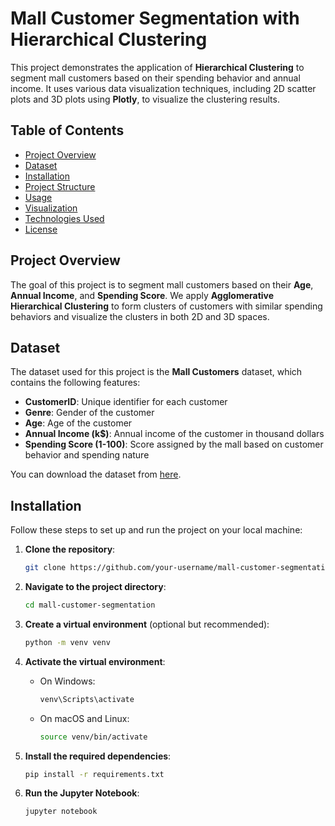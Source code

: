 # Mall Customer Segmentation with Hierarchical Clustering

This project demonstrates the application of **Hierarchical Clustering** to segment mall customers based on their spending behavior and annual income. It uses various data visualization techniques, including 2D scatter plots and 3D plots using **Plotly**, to visualize the clustering results.

## Table of Contents

- [Project Overview](#project-overview)
- [Dataset](#dataset)
- [Installation](#installation)
- [Project Structure](#project-structure)
- [Usage](#usage)
- [Visualization](#visualization)
- [Technologies Used](#technologies-used)
- [License](#license)

## Project Overview

The goal of this project is to segment mall customers based on their **Age**, **Annual Income**, and **Spending Score**. We apply **Agglomerative Hierarchical Clustering** to form clusters of customers with similar spending behaviors and visualize the clusters in both 2D and 3D spaces.

## Dataset

The dataset used for this project is the **Mall Customers** dataset, which contains the following features:
- **CustomerID**: Unique identifier for each customer
- **Genre**: Gender of the customer
- **Age**: Age of the customer
- **Annual Income (k$)**: Annual income of the customer in thousand dollars
- **Spending Score (1-100)**: Score assigned by the mall based on customer behavior and spending nature

You can download the dataset from [here](https://github.com/Eya-Laouini/Mall-Customer-Segmentation/blob/main/Mall_Customers.csv).

## Installation

Follow these steps to set up and run the project on your local machine:

1. **Clone the repository**:
    ```bash
    git clone https://github.com/your-username/mall-customer-segmentation.git
    ```

2. **Navigate to the project directory**:
    ```bash
    cd mall-customer-segmentation
    ```

3. **Create a virtual environment** (optional but recommended):
    ```bash
    python -m venv venv
    ```

4. **Activate the virtual environment**:
    - On Windows:
        ```bash
        venv\Scripts\activate
        ```
    - On macOS and Linux:
        ```bash
        source venv/bin/activate
        ```

5. **Install the required dependencies**:
    ```bash
    pip install -r requirements.txt
    ```

6. **Run the Jupyter Notebook**:
    ```bash
    jupyter notebook
    ```


